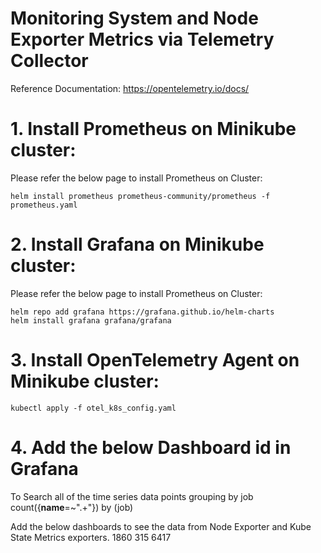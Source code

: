 # Monitoring System and Node Exporter Metrics via Telemetry Collector
Reference Documentation: https://opentelemetry.io/docs/

# 1. Install Prometheus on Minikube cluster:    
Please refer the below page to install Prometheus on Cluster: 

    helm install prometheus prometheus-community/prometheus -f prometheus.yaml

# 2. Install Grafana on Minikube cluster:    
Please refer the below page to install Prometheus on Cluster: 

    helm repo add grafana https://grafana.github.io/helm-charts
    helm install grafana grafana/grafana

# 3. Install OpenTelemetry Agent on Minikube cluster:    

    kubectl apply -f otel_k8s_config.yaml

# 4. Add the below Dashboard id in Grafana  

To Search all of the time series data points grouping by job
        count({__name__=~".+"}) by (job)

Add the below dashboards to see the data from Node Exporter and Kube State Metrics exporters.
    1860
    315
    6417

